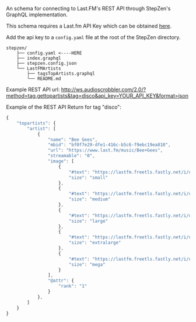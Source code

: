 An schema for connecting to Last.FM's REST API through StepZen's GraphQL implementation.

This schema requires a Last.fm API Key which can be obtained [here](https://www.last.fm/api/account/create). 

Add the api key to a `config.yaml` file at the root of the StepZen directory.
```
stepzen/
    ├── config.yaml <----HERE
    ├── index.graphql
    ├── stepzen.config.json
    └── LastFMArtists
        ├── tagsTopArtists.graphql
        └── README.md
```

Example REST API url: http://ws.audioscrobbler.com/2.0/?method=tag.gettopartists&tag=disco&api_key=YOUR_API_KEY&format=json

Example of the REST API Return for tag "disco":
```js
{
    "topartists": {
        "artist": [
            {
                "name": "Bee Gees",
                "mbid": "bf0f7e29-dfe1-416c-b5c6-f9ebc19ea810",
                "url": "https://www.last.fm/music/Bee+Gees",
                "streamable": "0",
                "image": [
                    {
                        "#text": "https://lastfm.freetls.fastly.net/i/u/34s/2a96cbd8b46e442fc41c2b86b821562f.png",
                        "size": "small"
                    },
                    {
                        "#text": "https://lastfm.freetls.fastly.net/i/u/64s/2a96cbd8b46e442fc41c2b86b821562f.png",
                        "size": "medium"
                    },
                    {
                        "#text": "https://lastfm.freetls.fastly.net/i/u/174s/2a96cbd8b46e442fc41c2b86b821562f.png",
                        "size": "large"
                    },
                    {
                        "#text": "https://lastfm.freetls.fastly.net/i/u/300x300/2a96cbd8b46e442fc41c2b86b821562f.png",
                        "size": "extralarge"
                    },
                    {
                        "#text": "https://lastfm.freetls.fastly.net/i/u/300x300/2a96cbd8b46e442fc41c2b86b821562f.png",
                        "size": "mega"
                    }
                ],
                "@attr": {
                    "rank": "1"
                }
            },
        ]
    }
}
```